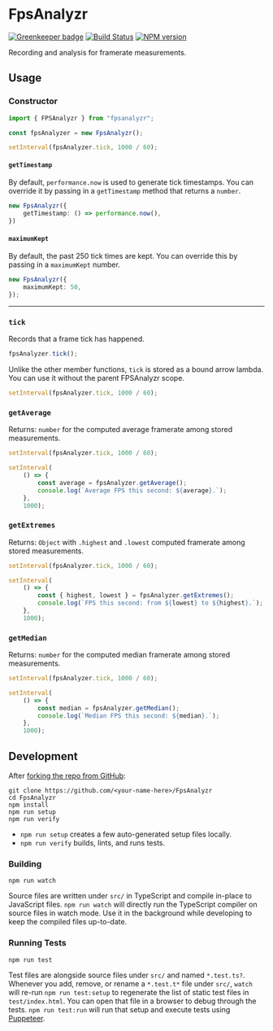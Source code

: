 <!-- {{Top}} -->
# FpsAnalyzr
[![Greenkeeper badge](https://badges.greenkeeper.io/FullScreenShenanigans/FpsAnalyzr.svg)](https://greenkeeper.io/)
[![Build Status](https://travis-ci.org/FullScreenShenanigans/FpsAnalyzr.svg?branch=master)](https://travis-ci.org/FullScreenShenanigans/FpsAnalyzr)
[![NPM version](https://badge.fury.io/js/fpsanalyzr.svg)](http://badge.fury.io/js/fpsanalyzr)

Recording and analysis for framerate measurements.
<!-- {{/Top}} -->

## Usage

### Constructor

```typescript
import { FPSAnalyzr } from "fpsanalyzr";

const fpsAnalyzer = new FpsAnalyzr();

setInterval(fpsAnalyzer.tick, 1000 / 60);
```

#### `getTimestamp`

By default, `performance.now` is used to generate tick timestamps.
You can override it by passing in a `getTimestamp` method that returns a `number`.

```typescript
new FpsAnalyzr({
    getTimestamp: () => performance.now(),
})
```

#### `maximumKept`

By default, the past 250 tick times are kept.
You can override this by passing in a `maximumKept` number.

```typescript
new FpsAnalyzr({
    maximumKept: 50,
});
```

---

### `tick`

Records that a frame tick has happened.

```typescript
fpsAnalyzer.tick();
```

Unlike the other member functions, `tick` is stored as a bound arrow lambda.
You can use it without the parent FPSAnalyzr scope.

```typescript
setInterval(fpsAnalyzer.tick, 1000 / 60);
```

### `getAverage`

Returns: `number` for the computed average framerate among stored measurements.

```typescript
setInterval(fpsAnalyzer.tick, 1000 / 60);

setInterval(
    () => {
        const average = fpsAnalyzer.getAverage();
        console.log(`Average FPS this second: ${average}.`);
    },
    1000);
```

### `getExtremes`

Returns: `Object` with `.highest` and `.lowest` computed framerate among stored measurements.

```typescript
setInterval(fpsAnalyzer.tick, 1000 / 60);

setInterval(
    () => {
        const { highest, lowest } = fpsAnalyzer.getExtremes();
        console.log(`FPS this second: from ${lowest} to ${highest}.`);
    },
    1000);
```

### `getMedian`

Returns: `number` for the computed median framerate among stored measurements.

```typescript
setInterval(fpsAnalyzer.tick, 1000 / 60);

setInterval(
    () => {
        const median = fpsAnalyzer.getMedian();
        console.log(`Median FPS this second: ${median}.`);
    },
    1000);
```

<!-- {{Development}} -->
## Development

After [forking the repo from GitHub](https://help.github.com/articles/fork-a-repo/):

```
git clone https://github.com/<your-name-here>/FpsAnalyzr
cd FpsAnalyzr
npm install
npm run setup
npm run verify
```

* `npm run setup` creates a few auto-generated setup files locally.
* `npm run verify` builds, lints, and runs tests.

### Building

```shell
npm run watch
```

Source files are written under `src/` in TypeScript and compile in-place to JavaScript files.
`npm run watch` will directly run the TypeScript compiler on source files in watch mode.
Use it in the background while developing to keep the compiled files up-to-date.

### Running Tests

```shell
npm run test
```

Test files are alongside source files under `src/` and named `*.test.ts?`.
Whenever you add, remove, or rename a `*.test.t*` file under `src/`, `watch` will re-run `npm run test:setup` to regenerate the list of static test files in `test/index.html`.
You can open that file in a browser to debug through the tests.
`npm run test:run` will run that setup and execute tests using [Puppeteer](https://github.com/GoogleChrome/puppeteer).
<!-- {{/Development}} -->
